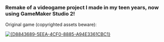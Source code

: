 ### Remake of a videogame project I made in my teen years, now using GameMaker Studio 2!
Original game (copyrighted assets beware):
<br>

[![{D8843689-5EEA-4CF0-8885-A94E3361CBC1}](https://github.com/user-attachments/assets/bd21a15e-1dff-48cb-b5e4-cae3c1ccc26c)](https://garze05.itch.io/testshot)
